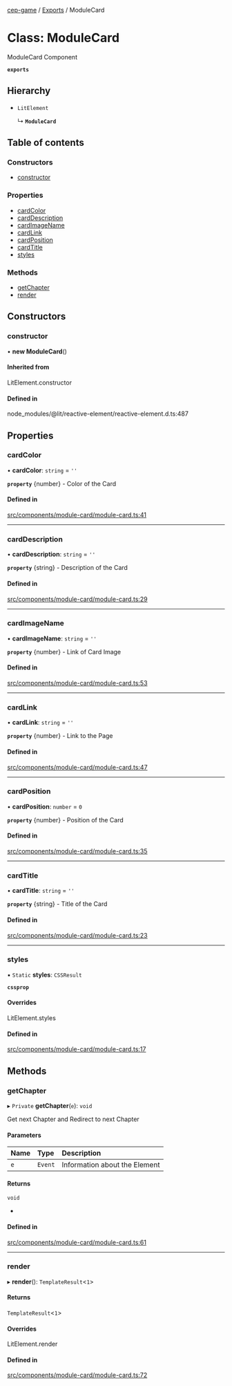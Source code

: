 [cep-game](../README.md) / [Exports](../modules.md) / ModuleCard

# Class: ModuleCard

ModuleCard Component

**`exports`**

## Hierarchy

- `LitElement`

  ↳ **`ModuleCard`**

## Table of contents

### Constructors

- [constructor](ModuleCard.md#constructor)

### Properties

- [cardColor](ModuleCard.md#cardcolor)
- [cardDescription](ModuleCard.md#carddescription)
- [cardImageName](ModuleCard.md#cardimagename)
- [cardLink](ModuleCard.md#cardlink)
- [cardPosition](ModuleCard.md#cardposition)
- [cardTitle](ModuleCard.md#cardtitle)
- [styles](ModuleCard.md#styles)

### Methods

- [getChapter](ModuleCard.md#getchapter)
- [render](ModuleCard.md#render)

## Constructors

### constructor

• **new ModuleCard**()

#### Inherited from

LitElement.constructor

#### Defined in

node_modules/@lit/reactive-element/reactive-element.d.ts:487

## Properties

### cardColor

• **cardColor**: `string` = `''`

**`property`** {number} - Color of the Card

#### Defined in

[src/components/module-card/module-card.ts:41](https://github.com/CEP-Gruppe-2/cep-game/blob/ed86311/src/components/module-card/module-card.ts#L41)

___

### cardDescription

• **cardDescription**: `string` = `''`

**`property`** {string} - Description of the Card

#### Defined in

[src/components/module-card/module-card.ts:29](https://github.com/CEP-Gruppe-2/cep-game/blob/ed86311/src/components/module-card/module-card.ts#L29)

___

### cardImageName

• **cardImageName**: `string` = `''`

**`property`** {number} - Link of Card Image

#### Defined in

[src/components/module-card/module-card.ts:53](https://github.com/CEP-Gruppe-2/cep-game/blob/ed86311/src/components/module-card/module-card.ts#L53)

___

### cardLink

• **cardLink**: `string` = `''`

**`property`** {number} - Link to the Page

#### Defined in

[src/components/module-card/module-card.ts:47](https://github.com/CEP-Gruppe-2/cep-game/blob/ed86311/src/components/module-card/module-card.ts#L47)

___

### cardPosition

• **cardPosition**: `number` = `0`

**`property`** {number} - Position of the Card

#### Defined in

[src/components/module-card/module-card.ts:35](https://github.com/CEP-Gruppe-2/cep-game/blob/ed86311/src/components/module-card/module-card.ts#L35)

___

### cardTitle

• **cardTitle**: `string` = `''`

**`property`** {string} - Title of the Card

#### Defined in

[src/components/module-card/module-card.ts:23](https://github.com/CEP-Gruppe-2/cep-game/blob/ed86311/src/components/module-card/module-card.ts#L23)

___

### styles

▪ `Static` **styles**: `CSSResult`

**`cssprop`**

#### Overrides

LitElement.styles

#### Defined in

[src/components/module-card/module-card.ts:17](https://github.com/CEP-Gruppe-2/cep-game/blob/ed86311/src/components/module-card/module-card.ts#L17)

## Methods

### getChapter

▸ `Private` **getChapter**(`e`): `void`

Get next Chapter and Redirect to next Chapter

#### Parameters

| Name | Type | Description |
| :------ | :------ | :------ |
| `e` | `Event` | Information about the Element |

#### Returns

`void`

-

#### Defined in

[src/components/module-card/module-card.ts:61](https://github.com/CEP-Gruppe-2/cep-game/blob/ed86311/src/components/module-card/module-card.ts#L61)

___

### render

▸ **render**(): `TemplateResult`<``1``\>

#### Returns

`TemplateResult`<``1``\>

#### Overrides

LitElement.render

#### Defined in

[src/components/module-card/module-card.ts:72](https://github.com/CEP-Gruppe-2/cep-game/blob/ed86311/src/components/module-card/module-card.ts#L72)
